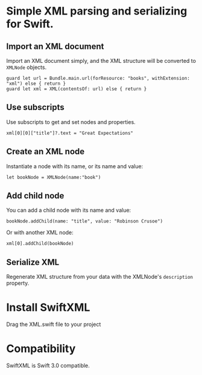 # Simple XML parsing and serializing for Swift.

## Import an XML document 
Import an XML document simply, and the XML structure will be converted to `XMLNode` objects.

```
guard let url = Bundle.main.url(forResource: "books", withExtension: "xml") else { return }
guard let xml = XML(contentsOf: url) else { return }
```
## Use subscripts
Use subscripts to get and set nodes and properties.
```
xml[0][0]["title"]?.text = "Great Expectations"
```
## Create an XML node
Instantiate a node with its name, or its name and value:
```
let bookNode = XMLNode(name:"book")
```
## Add child node
You can add a child node with its name and value:
```
bookNode.addChild(name: "title", value: "Robinson Crusoe")
```
Or with another XML node:
```
xml[0].addChild(bookNode)
```
## Serialize XML
Regenerate XML structure from your data with the XMLNode's `description` property.

# Install SwiftXML
Drag the XML.swift file to your project

# Compatibility
SwiftXML is Swift 3.0 compatible.
